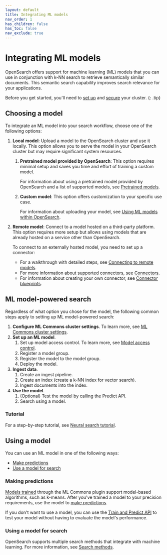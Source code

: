 ```yaml
---
layout: default
title: Integrating ML models
nav_order: 1
has_children: false
has_toc: false
nav_exclude: true
---
```


# Integrating ML models

OpenSearch offers support for machine learning (ML) models that you can use in conjunction with k-NN search to retrieve semantically similar documents. This semantic search capability improves search relevance for your applications.

Before you get started, you'll need to [set up]({{site.url}}{{site.baseurl}}/quickstart/) and [secure]({{site.url}}{{site.baseurl}}/security/index/) your cluster. 
{: .tip}

## Choosing a model

To integrate an ML model into your search workflow, choose one of the following options:

1. **Local model**: Upload a model to the OpenSearch cluster and use it locally. This option allows you to serve the model in your OpenSearch cluster but may require significant system resources.

    1. **Pretrained model provided by OpenSearch**: This option requires minimal setup and saves you time and effort of training a custom model.

        For information about using a pretrained model provided by OpenSearch and a list of supported models, see [Pretrained models]({{site.url}}{{site.baseurl}}/ml-commons-plugin/pretrained-models/). 

    1. **Custom model**: This option offers customization to your specific use case.

        For information about uploading your model, see [Using ML models within OpenSearch]({{site.url}}{{site.baseurl}}/ml-commons-plugin/ml-framework/).

1. **Remote model**: Connect to a model hosted on a third-party platform. This option requires more setup but allows using models that are already hosted on a service other than OpenSearch.     
    
    To connect to an externally hosted model, you need to set up a connector:  

    - For a walkthrough with detailed steps, see [Connecting to remote models]({{site.url}}{{site.baseurl}}/ml-commons-plugin/extensibility/index/).
    - For more information about supported connectors, see [Connectors]({{site.url}}{{site.baseurl}}/ml-commons-plugin/extensibility/connectors/).
    - For information about creating your own connector, see [Connector blueprints]({{site.url}}{{site.baseurl}}/ml-commons-plugin/extensibility/blueprints/).

## ML model-powered search

Regardless of what option you chose for the model, the following common steps apply to setting up ML model-powered search:

1. **Configure ML Commons cluster settings**. To learn more, see [ML Commons cluster settings]({{site.url}}{{site.baseurl}}/ml-commons-plugin/cluster-settings/). 
1. **Set up an ML model**.
    1. Set up model access control. To learn more, see [Model access control]({{site.url}}{{site.baseurl}}/ml-commons-plugin/model-access-control/).    
      1. Register a model group.
      1. Register the model to the model group.
    1. Deploy the model.
1. **Ingest data**.
    1. Create an ingest pipeline.
    1. Create an index (create a k-NN index for vector search).
    1. Ingest documents into the index.
1. **Use the model**.
    1. (Optional) Test the model by calling the Predict API.
    1. Search using a model.

### Tutorial

For a step-by-step tutorial, see [Neural search tutorial]({{site.url}}{{site.baseurl}}/search-plugins/neural-search-tutorial/).

## Using a model

You can use an ML model in one of the following ways:

- [Make predictions](#making-predictions)
- [Use a model for search](#using-a-model-for-search)

### Making predictions

[Models trained]({{site.url}}{{site.baseurl}}//ml-commons-plugin/api/train-predict/train/) through the ML Commons plugin support model-based algorithms, such as k-means. After you've trained a model to your precision requirements, use the model to [make predictions]({{site.url}}{{site.baseurl}}/ml-commons-plugin/api/train-predict/predict/). 

If you don't want to use a model, you can use the [Train and Predict API]({{site.url}}{{site.baseurl}}/ml-commons-plugin/api/train-predict/train-and-predict/) to test your model without having to evaluate the model's performance.

### Using a model for search

OpenSearch supports multiple search methods that integrate with machine learning. For more information, see [Search methods]({{site.url}}{{site.baseurl}}/search-plugins/index/#search-methods).